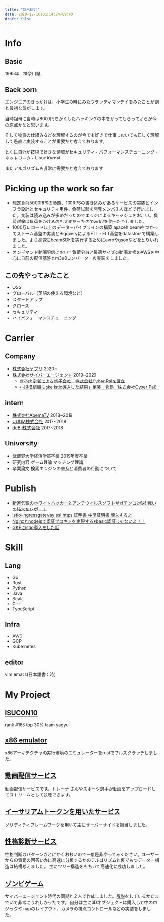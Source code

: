 ```yaml
---
title: "自己紹介"
date: 2020-12-16T01:14:24+09:00
draft: false
---
```

# Info

## Basic
1995年　神奈川県

## Back born
エンジニアのきっかけは、小学生の時にみたブラッディマンデイをみたことが割と最初な気がします。

当時祖母に当時は8000円ちかくしたハッキングの本をかってもらってからが今の原点かなと思います。

そして物事の仕組みなどを理解するのが今でも好きで仕事においても正しく理解して愚直に実装することが重要だと考えております。

とくに自分が技術で好きな領域がセキュリティ・パフォーマンスチューニング・ネットワーク・Linux Kernel

またアルゴリズムも非常に需要だと考えております

# Picking up the work so far
- 想定負荷5000RPSの参照、100RPSの書き込みがあるサービスの実装とインフラ設計とセキュリティ用件、負荷試験を開発メンバ３人ほどで行いました。実装は読み込みが多めだったのでエッジによるキャッシュをおこい。負荷試験は負荷をかけるのも大変だったのでwrk2を使ったりしました。
- 1000万レコード以上のデーターパイプラインの構築 apaceh beamをつかってストーム基盤の実装とBigqueryによるETL・ELT基盤をdatastoreで構築しました。より高速にbeamSDKを実行するためにavroやgsonなどをとりいれました。
- オンデマンド動画配信において負荷分散と最適サイズの動画変換のAWSを中心に自前の配信基盤とm3u8コンバーターの実装をしました。

## この先やってみたこと
- OSS
- グローバル（英語の使える環境など）
- スタートアップ
- グロース
- セキュリティ
- ハイパフォーマンスチューニング

# Carrier
## Company
- [株式会社ヤプリ](https://yappli.co.jp/) 2020~    
- [株式会社サイバーエージェント](https://www.cyberagent.co.jp/) 2019~2020
    - [新卒内定者による新子会社　株式会社Cyber Palを設立](https://www.cyberagent.co.jp/news/detail/id=23000)
    - [小規模組織にgke istio導入した結果」後藤　秀昂（株式会社Cyber Pal）](https://cyberagent.ai/blog/pr/culture/5649/)

## intern
- [株式会社AbemaTV](https://abema.tv/) 2018~2019
- [UUUM株式会社](https://www.uuum.co.jp/) 2017~2018
- [deBit株式会社](https://debit.co.jp/) 2017~2018

## University
- 武蔵野大学経済学部卒業 2019年度卒業
- 研究内容 ゲーム理論 マッチング理論
- 卒業論文 検索エンジンの普及と消費者の行動について

# Publish
- [新進気鋭のホワイトハッカーとアンチウイルスソフトがガチンコ対決! 戦いの結末をレポート](https://news.mynavi.jp/kikaku/20180720-665544/)
- [istio-ingressgateway ssl https 証明書 中間証明書 導入するよ](https://qiita.com/hidexir/items/645b6d6cabf239d870d0)
- [Nginxとnodejsで認証プロキシを実現する※basic認証じゃないよ！！](https://qiita.com/hidexir/items/6d2da4e431641cbf0122)
- [GKEにistio導入をした話](https://hidexir.hatenablog.com/)

# Skill
## Lang
- Go
- Rust
- Python
- Java
- Scala
- C++
- TypeScript

## Infra
- AWS
- GCP
- Kubernetes

## editor
vim emacs(日本語書く時)

# My Project

## [ISUCON10](https://isucon.net/archives/55008744.html)
rank #166 top 30% team yagyu

## [x86 emulator](https://github.com/hidexir/x86emu)
x86アーキテクチャの実行環境のエミュレーターをrustでフルスクラッチしました。

## [動画配信サービス](https://wantty.app/)
動画配信サービスです。トレーナ さんやスポーツ選手が動画をアップロードしてストリームとして視聴できます。

## [イーサリアムトークンを用いたサービス](https://www.peace-coin.org)
ソリディティフレームワークを用いて主にサーバーサイドを担当しました。

## [性格診断サービス](https://www.zelfium.com/ja/)
性格判断のパターンがとにかくおおいので一度是非やってみください。ユーザーからの質問の回答いかに高速に分類するかのアルゴリズムと裏でもつデーター構造は結構考えました。
主にツリー構造をもちいて高速化に成功しました。

## [ゾンビゲーム](https://apps.apple.com/jp/app/escape-from-uncle/id1444505240)
サイバーエージェント時代の同期と２人で作成しました。[解説](https://gameappch.com/app/?app=06132)をしているかたまでいて非常にうれしかったです。
自分は主に3Dオブジェクトは購入して中のロジックやmapのレイアウト、カメラの視点コントロールなどの実装をしました。